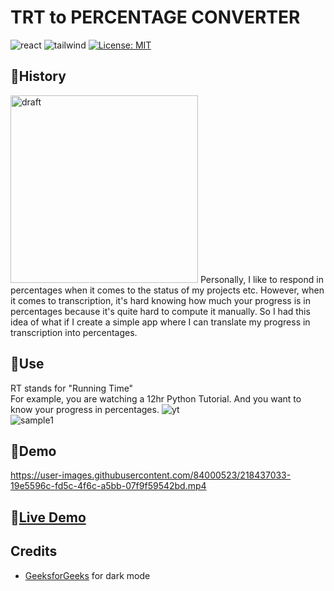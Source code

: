 # TRT to PERCENTAGE CONVERTER
![react](https://img.shields.io/badge/React-20232A?style=for-the-badge&logo=react&logoColor=61DAFB)
![tailwind](https://img.shields.io/badge/Tailwind_CSS-38B2AC?style=for-the-badge&logo=tailwind-css&logoColor=white)
[![License: MIT](https://img.shields.io/badge/License-MIT-yellow.svg)](https://opensource.org/licenses/MIT)

## 📕History
<img alt="draft" src="https://user-images.githubusercontent.com/84000523/218385585-957a97d8-0669-47d5-a085-9892c094a750.png" width="300">
Personally, I like to respond in percentages when it comes to the status of my projects etc. However, when it comes to transcription, it's hard knowing how much your progress is in percentages because it's quite hard to compute it manually. So I had this idea of what if I create a simple app where I can translate my progress in transcription into percentages.

## 📜Use
RT stands for "Running Time"  
For example, you are watching a 12hr Python Tutorial. And you want to know your progress in percentages. 
![yt](https://user-images.githubusercontent.com/84000523/218392339-4d0c9094-0a6b-4aa6-869d-520cd589f47b.png)  
![sample1](https://user-images.githubusercontent.com/84000523/218394181-3796d19d-a144-4344-9971-7a20c6fa66d4.png)

## 🎥Demo
https://user-images.githubusercontent.com/84000523/218437033-19e5596c-fd5c-4f6c-a5bb-07f9f59542bd.mp4


## 👀[Live Demo](https://prxncxss03.github.io/trt-percentage-converter/)

## Credits
- [GeeksforGeeks](https://www.geeksforgeeks.org/how-to-add-dark-mode-in-reactjs-using-tailwind-css/
) for dark mode








